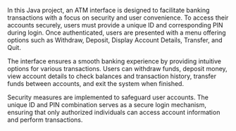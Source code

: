 In this Java project, an ATM interface is designed to facilitate banking transactions with a focus on security and user convenience. To access their accounts securely, users must provide a unique ID and corresponding PIN during login. Once authenticated, users are presented with a menu offering options such as Withdraw, Deposit, Display Account Details, Transfer, and Quit.

The interface ensures a smooth banking experience by providing intuitive options for various transactions. Users can withdraw funds, deposit money, view account details to check balances and transaction history, transfer funds between accounts, and exit the system when finished.

Security measures are implemented to safeguard user accounts. The unique ID and PIN combination serves as a secure login mechanism, ensuring that only authorized individuals can access account information and perform transactions.
